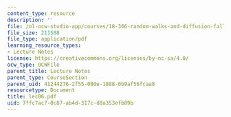 ```yaml
---
content_type: resource
description: ''
file: /ol-ocw-studio-app/courses/18-366-random-walks-and-diffusion-fall-2006/7ffc7ac70c87ab4d317cd8a353efb89b_lec06.pdf
file_size: 211588
file_type: application/pdf
learning_resource_types:
- Lecture Notes
license: https://creativecommons.org/licenses/by-nc-sa/4.0/
ocw_type: OCWFile
parent_title: Lecture Notes
parent_type: CourseSection
parent_uid: 41244276-2f55-080e-1888-0b9af56fcaa8
resourcetype: Document
title: lec06.pdf
uid: 7ffc7ac7-0c87-ab4d-317c-d8a353efb89b
---
```

